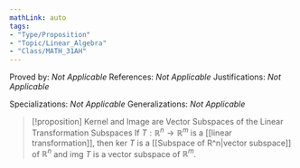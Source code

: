 ```yaml
---
mathLink: auto
tags:
- "Type/Proposition"
- "Topic/Linear_Algebra"
- "Class/MATH_31AH"
---
```

Proved by: <i>Not Applicable</i>
References: <i>Not Applicable</i>
Justifications: <i>Not Applicable</i>

Specializations: <i>Not Applicable</i>
Generalizations: <i>Not Applicable</i>

> [!proposition] Kernel and Image are Vector Subspaces of the Linear Transformation Subspaces
> If $T:\mathbb{R}^n\to\mathbb{R}^m$ is a [[linear transformation]], then $\text{ker }T$ is a [[Subspace of R^n|vector subspace]] of $\mathbb{R}^n$ and $\text{img }T$ is a vector subspace of $\mathbb{R}^m$.  
